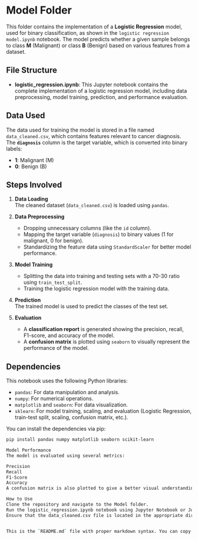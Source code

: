 # Model Folder

This folder contains the implementation of a **Logistic Regression** model, used for binary classification, as shown in the `logistic regression model.ipynb` notebook. The model predicts whether a given sample belongs to class **M** (Malignant) or class **B** (Benign) based on various features from a dataset.

## File Structure
- **logistic_regression.ipynb**: This Jupyter notebook contains the complete implementation of a logistic regression model, including data preprocessing, model training, prediction, and performance evaluation.

## Data Used
The data used for training the model is stored in a file named `data_cleaned.csv`, which contains features relevant to cancer diagnosis. The **`diagnosis`** column is the target variable, which is converted into binary labels:
- **1**: Malignant (M)
- **0**: Benign (B)

## Steps Involved

1. **Data Loading**  
   The cleaned dataset (`data_cleaned.csv`) is loaded using `pandas`.

2. **Data Preprocessing**  
   - Dropping unnecessary columns (like the `id` column).
   - Mapping the target variable (`diagnosis`) to binary values (1 for malignant, 0 for benign).
   - Standardizing the feature data using `StandardScaler` for better model performance.

3. **Model Training**  
   - Splitting the data into training and testing sets with a 70-30 ratio using `train_test_split`.
   - Training the logistic regression model with the training data.

4. **Prediction**  
   The trained model is used to predict the classes of the test set.

5. **Evaluation**  
   - A **classification report** is generated showing the precision, recall, F1-score, and accuracy of the model.
   - A **confusion matrix** is plotted using `seaborn` to visually represent the performance of the model.

## Dependencies
This notebook uses the following Python libraries:
- `pandas`: For data manipulation and analysis.
- `numpy`: For numerical operations.
- `matplotlib` and `seaborn`: For data visualization.
- `sklearn`: For model training, scaling, and evaluation (Logistic Regression, train-test split, scaling, confusion matrix, etc.).

You can install the dependencies via pip:
```bash
pip install pandas numpy matplotlib seaborn scikit-learn

Model Performance
The model is evaluated using several metrics:

Precision
Recall
F1-Score
Accuracy
A confusion matrix is also plotted to give a better visual understanding of how well the model is performing in predicting positive (malignant) and negative (benign) cases.

How to Use
Clone the repository and navigate to the Model folder.
Run the logistic_regression.ipynb notebook using Jupyter Notebook or Jupyter Lab.
Ensure that the data_cleaned.csv file is located in the appropriate directory (../Data/), or update the path in the notebook accordingly.


This is the `README.md` file with proper markdown syntax. You can copy and paste this into your `readme.md` file in the **Model** folder.
